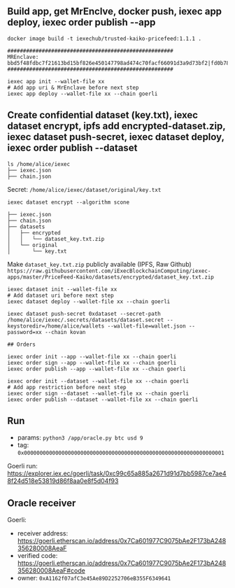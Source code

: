 

## Build app, get MrEnclve, docker push, iexec app deploy, iexec order publish --app

```docker image build -t iexechub/trusted-kaiko-pricefeed:1.1.1 .```

```
#####################################################
MREnclave: bbd5f48fdbc7f21613bd15bf826e450147798ad474c70facf66091d3a9d73bf2|fd0b78847ed35838bd31a2a7af928468|16e7c11e75448e31c94d023e40ece7429fb17481bc62f521c8f70da9c48110a1
#####################################################
```
```
iexec app init --wallet-file xx
# Add app uri & MrEnclave before next step
iexec app deploy --wallet-file xx --chain goerli
```

## Create confidential dataset (key.txt), iexec dataset encrypt, ipfs add encrypted-dataset.zip, iexec dataset push-secret, iexec dataset deploy, iexec order publish --dataset

```
ls /home/alice/iexec
├── iexec.json
├── chain.json
```

Secret: ```/home/alice/iexec/dataset/original/key.txt```

```iexec dataset encrypt --algorithm scone```
```
├── iexec.json
├── chain.json
├── datasets
│   ├── encrypted
│   │   └── dataset_key.txt.zip
│   └── original
│       └── key.txt
```

Make ```dataset_key.txt.zip``` publicly available (IPFS, Raw Github)
```https://raw.githubusercontent.com/iExecBlockchainComputing/iexec-apps/master/PriceFeed-Kaiko/datasets/encrypted/dataset_key.txt.zip```

```
iexec dataset init --wallet-file xx
# Add dataset uri before next step
iexec dataset deploy --wallet-file xx --chain goerli

iexec dataset push-secret 0xdataset --secret-path /home/alice/iexec/.secrets/datasets/dataset.secret --keystoredir=/home/alice/wallets --wallet-file=wallet.json --password=xx --chain kovan
```

```
## Orders

iexec order init --app --wallet-file xx --chain goerli
iexec order sign --app --wallet-file xx --chain goerli
iexec order publish --app --wallet-file xx --chain goerli

iexec order init --dataset --wallet-file xx --chain goerli
# Add app restriction before next step
iexec order sign --dataset --wallet-file xx --chain goerli
iexec order publish --dataset --wallet-file xx --chain goerli
```

## Run

* params: ```python3 /app/oracle.py btc usd 9```
* tag: ```0x0000000000000000000000000000000000000000000000000000000000000001```

Goerli run: https://explorer.iex.ec/goerli/task/0xc99c65a885a2671d91d7bb5987ce7ae48f24d518e53819d86f8aa0e8f5d04f93

## Oracle receiver

Goerli:
* receiver address: https://goerli.etherscan.io/address/0x7Ca601977C9075bAe2F173bA248356280008AeaF
* verified code: https://goerli.etherscan.io/address/0x7Ca601977C9075bAe2F173bA248356280008AeaF#code
* owner: `0xA1162f07afC3e45Ae89D2252706eB355F6349641`
